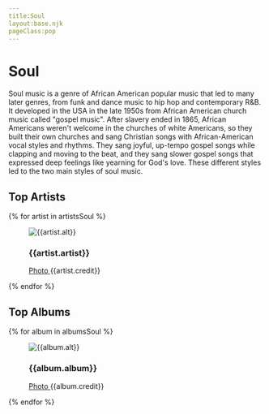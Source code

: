 ```yaml
---
title:Soul
layout:base.njk
pageClass:pop
---
```


<h1 class="subgenre-title"> Soul<!-- sub genre name--></h1>

<p class="summary"> Soul music is a genre of African American popular music that led to many later genres, from funk and dance music to hip hop and contemporary R&B. It developed in the USA in the late 1950s from African American church music called "gospel music". After slavery ended in 1865, African Americans weren't welcome in the churches of white Americans, so they built their own churches and sang Christian songs with African-American vocal styles and rhythms. They sang joyful, up-tempo gospel songs while clapping and moving to the beat, and they sang slower gospel songs that expressed deep feelings like yearning for God's love. These different styles led to the two main styles of soul music.<!-- subgenre summary--></p>

<!-- top album and artist section-->

<section class="top">
<h2>Top Artists</h2>
<div class="artist">
    {% for artist in artistsSoul %}
    <figure>
        <img src="{{artist.src}}" alt="{{artist.alt}}">
        <figcaption>
            <h3>{{artist.artist}}</h3>
            <p><a href="{{artist.creditLink}}">Photo </a>{{artist.credit}}</p>
        </figcaption>
        </figure>
    {% endfor %}
</div>
</section>

<section class="top">
<h2>Top Albums</h2>
<div class="albums">
    {% for album in albumsSoul %}
    <figure>
        <img src="{{album.src}}" alt="{{album.alt}}">
        <figcaption>
            <h3>{{album.album}}</h3>
            <p><a href="{{album.creditLink}}">Photo </a>{{album.credit}}</p>
        </figcaption>
        </figure>
    {% endfor %}
</div>
</section>

<!-- suggestion section, still figuring out how to format this using the bubble diagram from the wireframe-->
